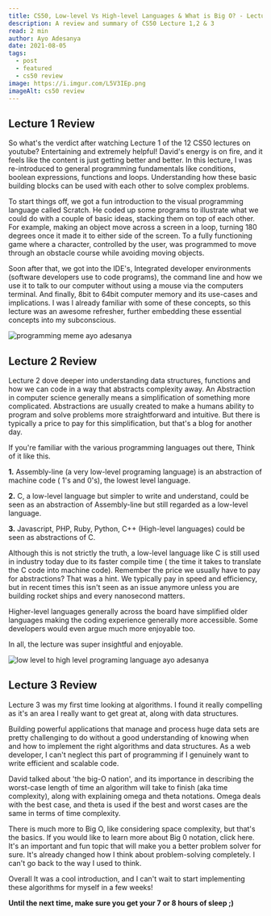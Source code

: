 ```yaml
---
title: CS50, Low-level Vs High-level Languages & What is Big O? - Lecture 1,2 & 3 Review
description: A review and summary of CS50 Lecture 1,2 & 3
read: 2 min
author: Ayo Adesanya
date: 2021-08-05
tags:
  - post
  - featured
  - cs50 review
image: https://i.imgur.com/L5V3IEp.png
imageAlt: cs50 review
---
```


<h2 class="snippet__title text-gradient article-special-case bold">Lecture 1 Review</h2>

<p>So what's the verdict after watching Lecture 1 of the 12 CS50 lectures on youtube?  Entertaining and extremely helpful! David's energy is on fire, and it feels like the content is just getting better and better. In this lecture, I was re-introduced to general programming fundamentals like conditions, boolean expressions, functions and loops. Understanding how these basic building blocks can be used with each other to solve complex problems.  </p>

<p>To start things off, we got a fun introduction to the visual programming language called Scratch. He coded up some programs to illustrate what we could do with a couple of basic ideas, stacking them on top of each other. For example, making an object move across a screen in a loop, turning 180 degrees once it made it to either side of the screen. To a fully functioning game where a character, controlled by the user, was programmed to move through an obstacle course while avoiding moving objects.  </p>

<p>Soon after that, we got into the IDE's, Integrated developer environments (software developers use to code programs), the command line and how we use it to talk to our computer without using a mouse via the computers terminal. And finally, 8bit to 64bit computer memory and its use-cases and implications. I was l already familiar with some of these concepts, so this lecture was an awesome refresher, further embedding these essential concepts into my subconscious. </p>

<div class="image-block-2">

<img class="blog-img--2 picture" src="https://i.imgur.com/ljyoVtX.jpg" alt="programming meme ayo adesanya" title="programming meme ayo adesanya" />

</div>

<h2 class="snippet__title text-gradient article-special-case bold">Lecture 2 Review</h2>

<p>Lecture 2 dove deeper into understanding data structures, functions and how we can code in a way that abstracts complexity away. An Abstraction in computer science generally means a simplification of something more complicated. Abstractions are usually created to make a humans ability to program and solve problems more straightforward and intuitive. But there is typically a price to pay for this simplification, but that's a blog for another day.</p>

<p>If you're familiar with the various programming languages out there, Think of it like this.</p>

<p><b>1.</b> Assembly-line (a very low-level programing language) is an abstraction of machine code ( 1's and 0's), the lowest level language. </p>

<p><b>2.</b> C, a low-level language but simpler to write and understand, could be seen as an abstraction of Assembly-line but still regarded as a low-level language. </p>

<p><b>3.</b> Javascript, PHP, Ruby, Python, C++ (High-level languages) could be seen as abstractions of C. </p>

<p>Although this is not strictly the truth, a low-level language like C is still used in industry today due to its faster compile time ( the time it takes to translate the C code into machine code). Remember the price we usually have to pay for abstractions? That was a hint. We typically pay in speed and efficiency, but in recent times this isn't seen as an issue anymore unless you are building rocket ships and every nanosecond matters.  </p>

<p>Higher-level languages generally across the board have simplified older languages making the coding experience generally more accessible. Some developers would even argue much more enjoyable too. </p>

<p>In all, the lecture was super insightful and enjoyable. </p>

<div class="image-block-2">

<img class="blog-img--2 picture" src="https://i.imgur.com/hK3nYLx.jpg" alt="low level to high level programing language ayo adesanya" title="low level to high level programing language ayo adesanya" />

</div>

<h2 class="snippet__title text-gradient article-special-case bold">Lecture 3 Review</h2>

<p>Lecture 3 was my first time looking at algorithms. I found it really compelling as it's an area I really want to get great at, along with data structures. </p>

<p>Building powerful applications that manage and process huge data sets are pretty challenging to do without a good understanding of knowing when and how to implement the right algorithms and data structures. As a web developer, I can't neglect this part of programming if I genuinely want to write efficient and scalable code. </p>

<p>David talked about 'the big-O nation', and its importance in describing the worst-case length of time an algorithm will take to finish (aka time complexity), along with explaining omega and theta notations. Omega deals with the best case, and theta is used if the best and worst cases are the same in terms of time complexity.  </p>

<p>There is much more to Big O, like considering space complexity, but that's the basics. If you would like to learn more about Big 0 notation, click here. It's an important and fun topic that will make you a better problem solver for sure. It's already changed how I think about problem-solving completely. I can't go back to the way I used to think. </p>

<p>Overall It was a cool introduction, and I can't wait to start implementing these algorithms for myself in a few weeks!</p>

<p><b>Until the next time, make sure you get your 7 or 8 hours of sleep ;)</b></p>
